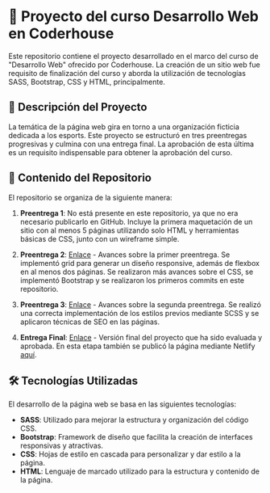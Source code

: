 # 🚀 Proyecto del curso Desarrollo Web en Coderhouse

Este repositorio contiene el proyecto desarrollado en el marco del curso de "Desarrollo Web" ofrecido por Coderhouse. La creación de un sitio web fue requisito de finalización del curso y aborda la utilización de tecnologías SASS, Bootstrap, CSS y HTML, principalmente.

## 📝 Descripción del Proyecto

La temática de la página web gira en torno a una organización ficticia dedicada a los esports. Este proyecto se estructuró en tres preentregas progresivas y culmina con una entrega final. La aprobación de esta última es un requisito indispensable para obtener la aprobación del curso.

## 📂 Contenido del Repositorio

El repositorio se organiza de la siguiente manera:

1. **Preentrega 1**: No está presente en este repositorio, ya que no era necesario publicarlo en GitHub. Incluye la primera maquetación de un sitio con al menos 5 páginas utilizando solo HTML y herramientas básicas de CSS, junto con un wireframe simple.

2. **Preentrega 2**: [Enlace](https://github.com/EricNSuarez/ProyectoCoderDesWeb/tree/features/preEntrega2) - Avances sobre la primer preentrega. Se implementó grid para generar un diseño responsive, además de flexbox en al menos dos páginas. Se realizaron más avances sobre el CSS, se implementó Bootstrap y se realizaron los primeros commits en este repositorio.

3. **Preentrega 3**: [Enlace](https://github.com/EricNSuarez/ProyectoCoderDesWeb/tree/features/preEntrega3) - Avances sobre la segunda preentrega. Se realizó una correcta implementación de los estilos previos mediante SCSS y se aplicaron técnicas de SEO en las páginas.

4. **Entrega Final**: [Enlace](https://github.com/EricNSuarez/ProyectoCoderDesWeb/tree/features/entregaFinal) - Versión final del proyecto que ha sido evaluada y aprobada. En esta etapa también se publicó la página mediante Netlify [aquí](https://phoenixfury.netlify.app).

## 🛠 Tecnologías Utilizadas

El desarrollo de la página web se basa en las siguientes tecnologías:

- **SASS**: Utilizado para mejorar la estructura y organización del código CSS.
- **Bootstrap**: Framework de diseño que facilita la creación de interfaces responsivas y atractivas.
- **CSS**: Hojas de estilo en cascada para personalizar y dar estilo a la página.
- **HTML**: Lenguaje de marcado utilizado para la estructura y contenido de la página.
